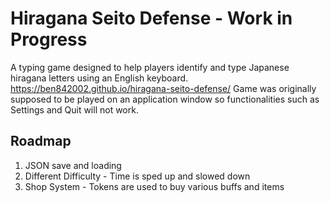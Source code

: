 # Hiragana Seito Defense - Work in Progress
A typing game designed to help players identify and type Japanese hiragana letters using an English keyboard.  
https://ben842002.github.io/hiragana-seito-defense/
Game was originally supposed to be played on an application window so functionalities such as Settings and Quit will not work.

## Roadmap
1. JSON save and loading
2. Different Difficulty - Time is sped up and slowed down
3. Shop System - Tokens are used to buy various buffs and items 
